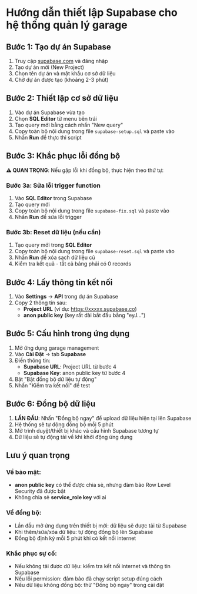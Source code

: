 # Hướng dẫn thiết lập Supabase cho hệ thống quản lý garage

## Bước 1: Tạo dự án Supabase

1. Truy cập [supabase.com](https://supabase.com) và đăng nhập
2. Tạo dự án mới (New Project)
3. Chọn tên dự án và mật khẩu cơ sở dữ liệu
4. Chờ dự án được tạo (khoảng 2-3 phút)

## Bước 2: Thiết lập cơ sở dữ liệu

1. Vào dự án Supabase vừa tạo
2. Chọn **SQL Editor** từ menu bên trái
3. Tạo query mới bằng cách nhấn "New query"
4. Copy toàn bộ nội dung trong file `supabase-setup.sql` và paste vào
5. Nhấn **Run** để thực thi script

## Bước 3: Khắc phục lỗi đồng bộ

**⚠️ QUAN TRỌNG**: Nếu gặp lỗi khi đồng bộ, thực hiện theo thứ tự:

### Bước 3a: Sửa lỗi trigger function
1. Vào **SQL Editor** trong Supabase
2. Tạo query mới
3. Copy toàn bộ nội dung trong file `supabase-fix.sql` và paste vào
4. Nhấn **Run** để sửa lỗi trigger

### Bước 3b: Reset dữ liệu (nếu cần)
1. Tạo query mới trong **SQL Editor**
2. Copy toàn bộ nội dung trong file `supabase-reset.sql` và paste vào
3. Nhấn **Run** để xóa sạch dữ liệu cũ
4. Kiểm tra kết quả - tất cả bảng phải có 0 records

## Bước 4: Lấy thông tin kết nối

1. Vào **Settings** → **API** trong dự án Supabase
2. Copy 2 thông tin sau:
   - **Project URL** (ví dụ: https://xxxxx.supabase.co)
   - **anon public key** (key rất dài bắt đầu bằng "eyJ...")

## Bước 5: Cấu hình trong ứng dụng

1. Mở ứng dụng garage management
2. Vào **Cài Đặt** → tab **Supabase**
3. Điền thông tin:
   - **Supabase URL**: Project URL từ bước 4
   - **Supabase Key**: anon public key từ bước 4
4. Bật "Bật đồng bộ dữ liệu tự động"
5. Nhấn "Kiểm tra kết nối" để test

## Bước 6: Đồng bộ dữ liệu

1. **LẦN ĐẦU**: Nhấn "Đồng bộ ngay" để upload dữ liệu hiện tại lên Supabase
2. Hệ thống sẽ tự động đồng bộ mỗi 5 phút
3. Mở trình duyệt/thiết bị khác và cấu hình Supabase tương tự
4. Dữ liệu sẽ tự động tải về khi khởi động ứng dụng

## Lưu ý quan trọng

### Về bảo mật:
- **anon public key** có thể được chia sẻ, nhưng đảm bảo Row Level Security đã được bật
- Không chia sẻ **service_role key** với ai

### Về đồng bộ:
- Lần đầu mở ứng dụng trên thiết bị mới: dữ liệu sẽ được tải từ Supabase
- Khi thêm/sửa/xóa dữ liệu: tự động đồng bộ lên Supabase
- Đồng bộ định kỳ mỗi 5 phút khi có kết nối internet

### Khắc phục sự cố:
- Nếu không tải được dữ liệu: kiểm tra kết nối internet và thông tin Supabase
- Nếu lỗi permission: đảm bảo đã chạy script setup đúng cách
- Nếu dữ liệu không đồng bộ: thử "Đồng bộ ngay" trong cài đặt